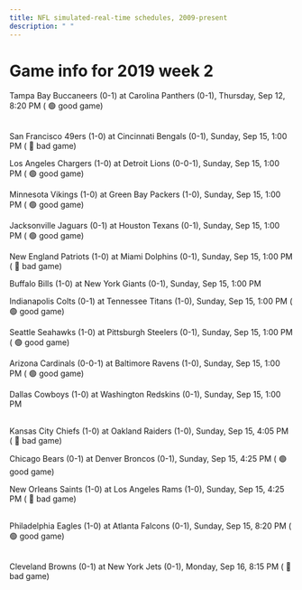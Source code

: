 ```yaml
---
title: NFL simulated-real-time schedules, 2009-present
description: " "
---
```


# Game info for 2019 week 2

Tampa Bay Buccaneers (0-1) at Carolina Panthers (0-1), Thursday, Sep 12, 8:20 PM (	:green_circle: good game)

<br/>San Francisco 49ers (1-0) at Cincinnati Bengals (0-1), Sunday, Sep 15, 1:00 PM (	:red_circle: bad game)

Los Angeles Chargers (1-0) at Detroit Lions (0-0-1), Sunday, Sep 15, 1:00 PM (	:green_circle: good game)

Minnesota Vikings (1-0) at Green Bay Packers (1-0), Sunday, Sep 15, 1:00 PM (	:green_circle: good game)

Jacksonville Jaguars (0-1) at Houston Texans (0-1), Sunday, Sep 15, 1:00 PM (	:green_circle: good game)

New England Patriots (1-0) at Miami Dolphins (0-1), Sunday, Sep 15, 1:00 PM (	:red_circle: bad game)

Buffalo Bills (1-0) at New York Giants (0-1), Sunday, Sep 15, 1:00 PM

Indianapolis Colts (0-1) at Tennessee Titans (1-0), Sunday, Sep 15, 1:00 PM (	:green_circle: good game)

Seattle Seahawks (1-0) at Pittsburgh Steelers (0-1), Sunday, Sep 15, 1:00 PM (	:green_circle: good game)

Arizona Cardinals (0-0-1) at Baltimore Ravens (1-0), Sunday, Sep 15, 1:00 PM (	:green_circle: good game)

Dallas Cowboys (1-0) at Washington Redskins (0-1), Sunday, Sep 15, 1:00 PM

<br/>Kansas City Chiefs (1-0) at Oakland Raiders (1-0), Sunday, Sep 15, 4:05 PM (	:red_circle: bad game)

Chicago Bears (0-1) at Denver Broncos (0-1), Sunday, Sep 15, 4:25 PM (	:green_circle: good game)

New Orleans Saints (1-0) at Los Angeles Rams (1-0), Sunday, Sep 15, 4:25 PM (	:red_circle: bad game)

<br/>Philadelphia Eagles (1-0) at Atlanta Falcons (0-1), Sunday, Sep 15, 8:20 PM (	:green_circle: good game)

<br/>Cleveland Browns (0-1) at New York Jets (0-1), Monday, Sep 16, 8:15 PM (	:red_circle: bad game)

